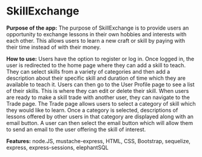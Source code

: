 # SkillExchange

**Purpose of the app:** The purpose of SkillExchange is to provide users an opportunity to exchange lessons in their own hobbies and interests with each other. This allows users to learn a new craft or skill by paying with their time instead of with their money.

**How to use:** Users have the option to register or log in. Once logged in, the user is redirected to the home page where they can add a skill to teach. They can select skills from a variety of categories and then add a description about their specific skill and duration of time which they are available to teach it. Users can then go to the User Profile page to see a list of their skills. This is where they can edit or delete their skill. When users are ready to make a skill trade with another user, they can navigate to the Trade page. The Trade page allows users to select a category of skill which they would like to learn. Once a category is selected, descriptions of lessons offered by other users in that category are displayed along with an email button. A user can then select the email button which will allow them to send an email to the user offering the skill of interest.

**Features:** node.JS, mustache-express, HTML, CSS, Bootstrap, sequelize, express, express-sessions, elephantSQL
